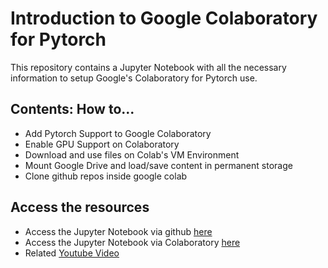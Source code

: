 
# Introduction to Google Colaboratory for Pytorch

This repository contains a Jupyter Notebook with all the necessary information to setup Google's Colaboratory for Pytorch use.

## Contents: How to...

  - Add Pytorch Support to Google Colaboratory
  - Enable GPU Support on Colaboratory
  - Download and use files on Colab's VM Environment
  - Mount Google Drive and load/save content in permanent storage
  - Clone github repos inside google colab
 
## Access the resources
  - Access the Jupyter Notebook via github [here](https://github.com/ioannisa/Introduction-to-Google-Colaboratory-for-Pytorch/blob/master/hangouts_demo.ipynb)
  - Access the Jupyter Notebook via Colaboratory [here](https://colab.research.google.com/drive/1vYiAop5CLAjuKv2GcEL462WatpJi6EM1)
  - Related [Youtube Video](https://www.youtube.com/watch?v=TUpEg_BnkYg)

